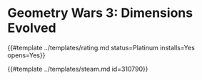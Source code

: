 # Geometry Wars 3: Dimensions Evolved
<!-- script:Aliases [
    "Geometry Wars 3"
] -->

{{#template ../templates/rating.md status=Platinum installs=Yes opens=Yes}} 

{{#template ../templates/steam.md id=310790}}
